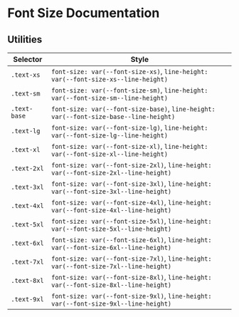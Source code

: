 # Font Size Documentation

## Utilities

| Selector     | Style                                                                                 |
| ------------ | ------------------------------------------------------------------------------------- |
| `.text-xs`   | `font-size: var(--font-size-xs)`, `line-height: var(--font-size-xs--line-height)`     |
| `.text-sm`   | `font-size: var(--font-size-sm)`, `line-height: var(--font-size-sm--line-height)`     |
| `.text-base` | `font-size: var(--font-size-base)`, `line-height: var(--font-size-base--line-height)` |
| `.text-lg`   | `font-size: var(--font-size-lg)`, `line-height: var(--font-size-lg--line-height)`     |
| `.text-xl`   | `font-size: var(--font-size-xl)`, `line-height: var(--font-size-xl--line-height)`     |
| `.text-2xl`  | `font-size: var(--font-size-2xl)`, `line-height: var(--font-size-2xl--line-height)`   |
| `.text-3xl`  | `font-size: var(--font-size-3xl)`, `line-height: var(--font-size-3xl--line-height)`   |
| `.text-4xl`  | `font-size: var(--font-size-4xl)`, `line-height: var(--font-size-4xl--line-height)`   |
| `.text-5xl`  | `font-size: var(--font-size-5xl)`, `line-height: var(--font-size-5xl--line-height)`   |
| `.text-6xl`  | `font-size: var(--font-size-6xl)`, `line-height: var(--font-size-6xl--line-height)`   |
| `.text-7xl`  | `font-size: var(--font-size-7xl)`, `line-height: var(--font-size-7xl--line-height)`   |
| `.text-8xl`  | `font-size: var(--font-size-8xl)`, `line-height: var(--font-size-8xl--line-height)`   |
| `.text-9xl`  | `font-size: var(--font-size-9xl)`, `line-height: var(--font-size-9xl--line-height)`   |
